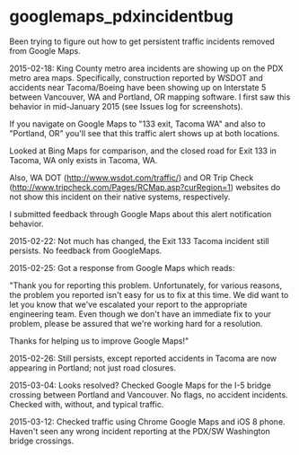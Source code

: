 # googlemaps_pdxincidentbug
Been trying to figure out how to get persistent traffic incidents removed from Google Maps. 

2015-02-18: King County metro area incidents are showing up on the PDX metro area maps. 
Specifically, construction reported by WSDOT and accidents near Tacoma/Boeing have been
showing up on Interstate 5 between Vancouver, WA and Portland, OR mapping software. I
first saw this behavior in mid-January 2015 (see Issues log for screenshots).

If you navigate on Google Maps to "133 exit, Tacoma WA" and also to "Portland, OR" you'll 
see that this traffic alert shows up at both locations.

Looked at Bing Maps for comparison, and the closed road for Exit 133 in Tacoma, WA only
exists in Tacoma, WA.

Also, WA DOT (http://www.wsdot.com/traffic/) and OR Trip Check (http://www.tripcheck.com/Pages/RCMap.asp?curRegion=1) websites do not show this incident on their native systems, respectively.

I submitted feedback through Google Maps about this alert notification behavior.

2015-02-22: Not much has changed, the Exit 133 Tacoma incident still persists. No feedback from GoogleMaps.

2015-02-25: Got a response from Google Maps which reads: 

"Thank you for reporting this problem. Unfortunately, for various reasons, the problem you reported isn't easy for us to fix at this time. We did want to let you know that we've escalated your report to the appropriate engineering team. Even though we don't have an immediate fix to your problem, please be assured that we're working hard for a resolution. 

Thanks for helping us to improve Google Maps!"

2015-02-26: Still persists, except reported accidents in Tacoma are now appearing in Portland; not just road closures.

2015-03-04: Looks resolved? Checked Google Maps for the I-5 bridge crossing between Portland and Vancouver. No flags, no accident incidents. Checked with, without, and typical traffic.

2015-03-12: Checked traffic using Chrome Google Maps and iOS 8 phone. Haven't seen any wrong incident reporting at the PDX/SW Washington bridge crossings.

